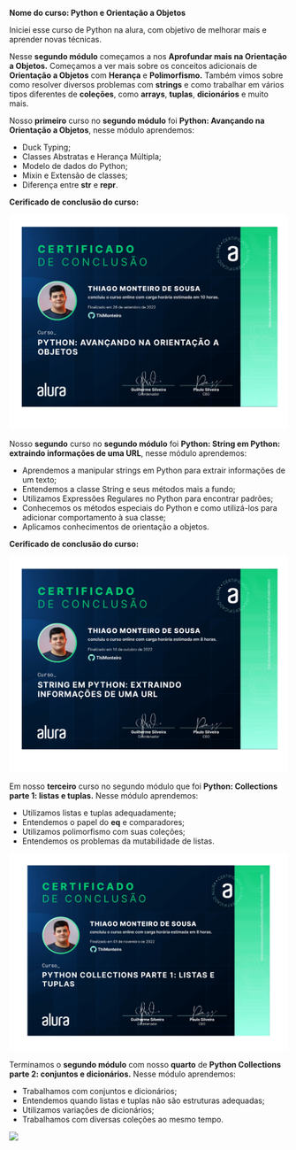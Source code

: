 **Nome do curso: Python e Orientação a Objetos**

Iniciei esse curso de Python na alura, com objetivo 
de melhorar mais e aprender novas técnicas.

Nesse **segundo módulo** começamos a nos **Aprofundar mais
na Orientação a Objetos.** Começamos a ver mais sobre os
conceitos adicionais de **Orientação a Objetos** com **Herança**
e **Polimorfismo.** Também vimos sobre como resolver diversos
problemas com **strings** e como trabalhar em vários tipos diferentes
de **coleções**, como **arrays**, **tuplas**, **dicionários** e muito mais.

Nosso **primeiro** curso no **segundo módulo** foi **Python: Avançando
na Orientação a Objetos**, nesse módulo aprendemos:

* Duck Typing;
* Classes Abstratas e Herança Múltipla;
* Modelo de dados do Python;
* Mixin e Extensão de classes;
* Diferença entre __str__ e __repr__.

**Cerificado de conclusão do curso:**

<img src="python - avançando na orientação a objetos\Thiago Monteiro de Sousa - Curso - Alura_page-0001.jpg">

Nosso **segundo** curso no **segundo módulo** foi **Python: String em
Python: extraindo informações de uma URL**, nesse módulo aprendemos:

* Aprendemos a manipular strings em Python para extrair informações de um texto;
* Entendemos a classe String e seus métodos mais a fundo;
* Utilizamos Expressões Regulares no Python para encontrar padrões;
* Conhecemos os métodos especiais do Python e como utilizá-los para adicionar comportamento à sua classe;
* Aplicamos conhecimentos de orientação a objetos.

**Cerificado de conclusão do curso:**

<img src="string em python - extraindo informações de uma url\Thiago Monteiro de Sousa - Curso - Alura_page-0002.jpg">

Em nosso **terceiro** curso no segundo módulo que foi **Python: Collections
parte 1: listas e tuplas.** Nesse módulo aprendemos:

* Utilizamos listas e tuplas adequadamente;
* Entendemos o papel do __eq__ e comparadores;
* Utilizamos polimorfismo com suas coleções;
* Entendemos os problemas da mutabilidade de listas.

<img src="python collections parte 1 - listas e tuplas\Thiago Monteiro de Sousa - Curso - Alura_page-0003.jpg">

Terminamos o **segundo módulo** com nosso **quarto** de **Python Collections 
parte 2: conjuntos e dicionários.** Nesse módulo aprendemos:

* Trabalhamos com conjuntos e dicionários;
* Entendemos quando listas e tuplas não são estruturas adequadas;
* Utilizamos variações de dicionários;
* Trabalhamos com diversas coleções ao mesmo tempo.

<img src="python - collections parte 2 - conjutos e dicionários\Certificado - Thiago Monteiro de Sousa - Curso - Alura_page-0004.jpg">



